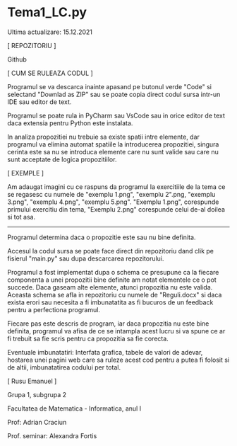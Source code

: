 # Tema1_LC.py

Ultima actualizare: 15.12.2021


[ REPOZITORIU ]

Github

[ CUM SE RULEAZA CODUL ]

Programul se va descarca inainte apasand pe butonul verde "Code" si selectand "Downlad as ZIP" sau se poate copia direct codul sursa intr-un IDE sau editor de text.

Programul se poate rula in PyCharm sau VsCode sau in orice editor de text daca extensia pentru Python este instalata.

In analiza propozitiei nu trebuie sa existe spatii intre elemente, dar programul va elimina automat spatiile la introducerea propozitiei, singura cerinta este sa nu se introduca elemente care nu sunt valide sau care nu sunt acceptate de logica propozitiilor.

[ EXEMPLE ]

Am adaugat imagini cu ce raspuns da programul la exercitiile de la tema ce se regasesc cu numele de "exemplu 1.png", "exemplu 2".png, "exemplu 3.png", "exemplu 4.png", "exemplu 5.png". "Exemplu 1.png", corespunde primului exercitiu din tema, "Exemplu 2.png" corespunde celui de-al doilea si tot asa.

---------------------------------------------------------------------------------------------------------------------------------------------------------------------------------

Programul determina daca o propozitie este sau nu bine definita.

Accesul la codul sursa se poate face direct din repozitoriu dand clik pe fisierul "main.py" sau dupa descarcarea repozitorului.

Programul a fost implementat dupa o schema ce presupune ca la fiecare componenta a unei propozitii bine definite am notat elementele ce o pot succede. Daca gaseam alte elemente, atunci propozitia nu este valida. Aceasta schema se afla in repozitoriu cu numele de "Reguli.docx" si daca exista erori sau necesita a fi imbunatatita as fi bucuros de un feedback pentru a perfectiona programul.

Fiecare pas este descris de program, iar daca propozitia nu este bine definita, programul va afisa de ce se intampla acest lucru si va spune ce ar fi trebuit sa fie scris pentru ca propozitia sa fie corecta.

Eventuale imbunatatiri: Interfata grafica, tabele de valori de adevar, hostarea unei pagini web care sa ruleze acest cod pentru a putea fi folosit si de altii, imbunatatirea codului per total.


[ Rusu Emanuel ]

Grupa 1, subgrupa 2

Facultatea de Matematica - Informatica, anul I

Prof: Adrian Craciun

Prof. seminar: Alexandra Fortis

